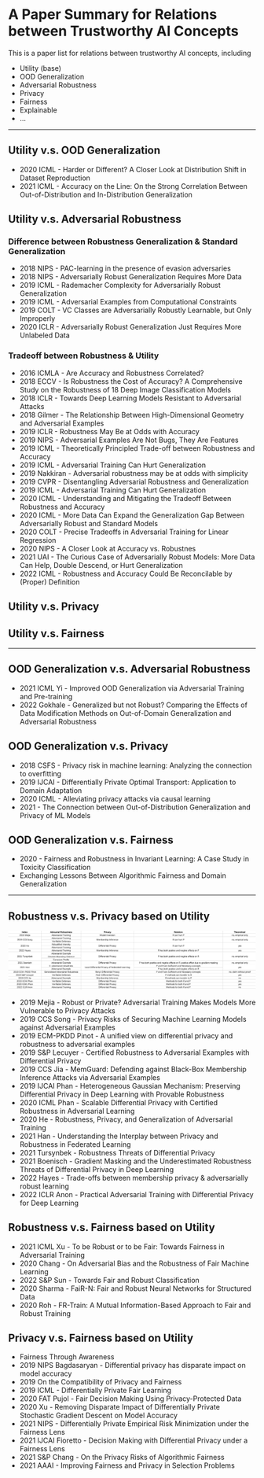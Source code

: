 # A Paper Summary for Relations between Trustworthy AI Concepts

This is a paper list for relations between trustworthy AI concepts, including
- Utility (base)
- OOD Generalization
- Adversarial Robustness
- Privacy
- Fairness
- Explainable
- ...

---

## Utility v.s. OOD Generalization
- 2020 ICML - Harder or Different? A Closer Look at Distribution Shift in Dataset Reproduction
- 2021 ICML - Accuracy on the Line: On the Strong Correlation Between Out-of-Distribution and In-Distribution Generalization

## Utility v.s. Adversarial Robustness

### Difference between Robustness Generalization & Standard Generalization
- 2018 NIPS - PAC-learning in the presence of evasion adversaries
- 2018 NIPS - Adversarially Robust Generalization Requires More Data
- 2019 ICML - Rademacher Complexity for Adversarially Robust Generalization
- 2019 ICML - Adversarial Examples from Computational Constraints
- 2019 COLT - VC Classes are Adversarially Robustly Learnable, but Only Improperly
- 2020 ICLR - Adversarially Robust Generalization Just Requires More Unlabeled Data

### Tradeoff between Robustness & Utility
- 2016 ICMLA - Are Accuracy and Robustness Correlated?
- 2018 ECCV - Is Robustness the Cost of Accuracy? A Comprehensive Study on the Robustness of 18 Deep Image Classification Models
- 2018 ICLR - Towards Deep Learning Models Resistant to Adversarial Attacks
- 2018 Gilmer - The Relationship Between High-Dimensional Geometry and Adversarial Examples
- 2019 ICLR - Robustness May Be at Odds with Accuracy
- 2019 NIPS - Adversarial Examples Are Not Bugs, They Are Features
- 2019 ICML - Theoretically Principled Trade-off between Robustness and Accuracy
- 2019 ICML - Adversarial Training Can Hurt Generalization
- 2019 Nakkiran - Adversarial robustness may be at odds with simplicity
- 2019 CVPR - Disentangling Adversarial Robustness and Generalization
- 2019 ICML - Adversarial Training Can Hurt Generalization
- 2020 ICML - Understanding and Mitigating the Tradeoff Between Robustness and Accuracy
- 2020 ICML - More Data Can Expand the Generalization Gap Between Adversarially Robust and Standard Models
- 2020 COLT - Precise Tradeoffs in Adversarial Training for Linear Regression
- 2020 NIPS - A Closer Look at Accuracy vs. Robustnes
- 2021 UAI - The Curious Case of Adversarially Robust Models: More Data Can Help, Double Descend, or Hurt Generalization
- 2022 ICML - Robustness and Accuracy Could Be Reconcilable by (Proper) Definition

## Utility v.s. Privacy

## Utility v.s. Fairness

---
## OOD Generalization v.s. Adversarial Robustness
- 2021 ICML Yi - Improved OOD Generalization via Adversarial Training and Pre-training
- 2022 Gokhale - Generalized but not Robust? Comparing the Effects of Data Modification Methods on Out-of-Domain Generalization and Adversarial Robustness


## OOD Generalization v.s. Privacy

- 2018 CSFS - Privacy risk in machine learning: Analyzing the connection to overfitting
- 2019 IJCAI - Differentially Private Optimal Transport: Application to Domain Adaptation
- 2020 ICML - Alleviating privacy attacks via causal learning
- 2021 - The Connection between Out-of-Distribution Generalization and Privacy of ML Models

## OOD Generalization v.s. Fairness
- 2020 - Fairness and Robustness in Invariant Learning: A Case Study in Toxicity Classification
- Exchanging Lessons Between Algorithmic Fairness and Domain Generalization


---

## Robustness v.s. Privacy based on Utility
![Summary of Robustness v.s. Privacy](./pic/RvP.png)

- 2019 Mejia - Robust or Private? Adversarial Training Makes Models More Vulnerable to Privacy Attacks
- 2019 CCS Song - Privacy Risks of Securing Machine Learning Models against Adversarial Examples
- 2019 ECM-PKDD Pinot - A unified view on differential privacy and robustness to adversarial examples
- 2019 S&P Lecuyer - Certified Robustness to Adversarial Examples with Differential Privacy
- 2019 CCS Jia - MemGuard: Defending against Black-Box Membership Inference Attacks via Adversarial Examples
- 2019 IJCAI Phan - Heterogeneous Gaussian Mechanism: Preserving Differential Privacy in Deep Learning with Provable Robustness
- 2020 ICML Phan - Scalable Differential Privacy with Certified Robustness in Adversarial Learning
- 2020 He - Robustness, Privacy, and Generalization of Adversarial Training
- 2021 Han - Understanding the Interplay between Privacy and Robustness in Federated Learning
- 2021 Tursynbek - Robustness Threats of Differential Privacy
- 2021 Boenisch - Gradient Masking and the Underestimated Robustness Threats of Differential Privacy in Deep Learning
- 2022 Hayes - Trade-offs between membership privacy & adversarially robust learning
- 2022 ICLR Anon - Practical Adversarial Training with Differential Privacy for Deep Learning



## Robustness v.s. Fairness based on Utility

- 2021 ICML Xu - To be Robust or to be Fair: Towards Fairness in Adversarial Training
- 2020 Chang - On Adversarial Bias and the Robustness of Fair Machine Learning
- 2022 S&P Sun - Towards Fair and Robust Classification
- 2020 Sharma - FaiR-N: Fair and Robust Neural Networks for Structured Data
- 2020 Roh - FR-Train: A Mutual Information-Based Approach to Fair and Robust Training


## Privacy v.s. Fairness based on Utility
- Fairness Through Awareness
- 2019 NIPS Bagdasaryan - Differential privacy has disparate impact on model accuracy
- 2019 On the Compatibility of Privacy and Fairness
- 2019 ICML - Differentially Private Fair Learning
- 2020 FAT Pujol - Fair Decision Making Using Privacy-Protected Data
- 2020 Xu - Removing Disparate Impact of Differentially Private Stochastic Gradient Descent on Model Accuracy
- 2021 NIPS - Differentially Private Empirical Risk Minimization under the Fairness Lens
- 2021 IJCAI  Fioretto - Decision Making with Differential Privacy under a Fairness Lens
- 2021 S&P Chang - On the Privacy Risks of Algorithmic Fairness
- 2021 AAAI - Improving Fairness and Privacy in Selection Problems


